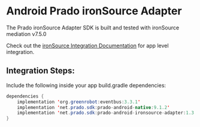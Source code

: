 # Android Prado ironSource Adapter

The Prado ironSource Adapter SDK is built and tested with ironSource mediation v7.5.0<BR>

Check out the [ironSource Integration Documentation](https://developers.is.com/ironsource-mobile/android/android-sdk/) for app level integration.
## Integration Steps:

Include the following inside your app build.gradle dependencies:

```java
dependencies {
    implementation 'org.greenrobot:eventbus:3.3.1'
    implementation 'net.prado.sdk:prado-android-native:9.1.2'
    implementation 'net.prado.sdk:prado-android-ironsource-adapter:1.3.0'
}
``` 

